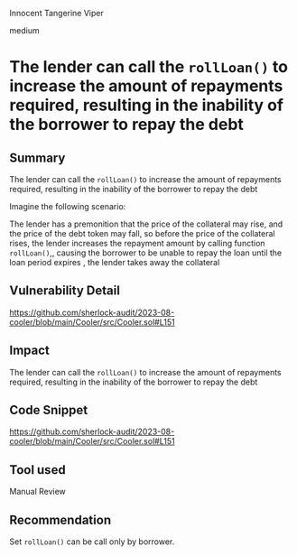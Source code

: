 Innocent Tangerine Viper

medium

# The lender can call the `rollLoan()` to increase the amount of repayments required, resulting in the inability of the borrower to repay the debt
## Summary

The lender can call the `rollLoan()` to increase the amount of repayments required, resulting in the inability of the borrower to repay the debt

Imagine the following scenario:

The lender has a premonition that the price of the collateral may rise, and the price of the debt token may fall, so before the price of the collateral rises, the lender increases the repayment amount by calling function `rollLoan()`,, causing the borrower to be unable to repay the loan until the loan period expires , the lender takes away the collateral

## Vulnerability Detail

https://github.com/sherlock-audit/2023-08-cooler/blob/main/Cooler/src/Cooler.sol#L151


## Impact

The lender can call the `rollLoan()` to increase the amount of repayments required, resulting in the inability of the borrower to repay the debt

## Code Snippet

https://github.com/sherlock-audit/2023-08-cooler/blob/main/Cooler/src/Cooler.sol#L151

## Tool used

Manual Review

## Recommendation

Set `rollLoan()` can be call only by borrower.